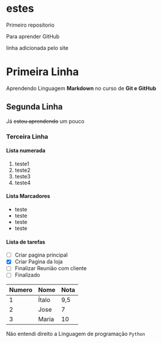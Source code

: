 # estes
 Primeiro repositorio

 Para aprender GitHub

linha adicionada pelo site

# Primeira Linha #

Aprendendo Linguagem **Markdown** no curso de **Git e GitHub**

## Segunda Linha ##
 Já  ~~estou aprendendo~~  um pouco

### Terceira Linha ##
#### Lista numerada ####

1. teste1
1. teste2
2. teste3
3. teste4

 #### Lista Marcadores ####
* teste
* teste
* teste
* teste

#### Lista de tarefas ####

- [ ] Criar pagina principal
- [x] Criar Pagina da loja
- [ ] Finalizar Reunião com cliente
- [ ] Finalizado

Numero | Nome | Nota
---|---|---
1 | Ítalo | 9,5
2 | Jose | 7
3 | Maria | 10

Não entendi direito a Linguagem de programação `Python` 
